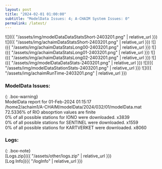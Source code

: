 ```yaml
---
layout: post
title: "2024-02-01 01:00:00"
subtitle: "ModelData Issues: 4; A-CHAIM System Issues: 0"
permalink: /latest/
---
```


![]({{ "/assets/img/modelDataDataStatsShort-2403201.png" | relative_url }})
![]({{ "/assets/img/achaimDataStatsShort-2403201.png" | relative_url }})
![]({{ "/assets/img/achaimDataStatsLong00-2403201.png" | relative_url }})
![]({{ "/assets/img/achaimDataStatsLong01-2403201.png" | relative_url }})
![]({{ "/assets/img/achaimDataStatsLong02-2403201.png" | relative_url }})
![]({{ "/assets/img/modelDataDataStats-2403201.png" | relative_url }})
![]({{ "/assets/img/modelDataStationStats-2403201.png" | relative_url }})
![]({{ "/assets/img/achaimRunTime-2403201.png" | relative_url }})


### ModelData Issues:  
  
{: .box-warning}  
 ModelData report for 01-Feb-2024 01:15:17   
 /home2/achaim1/A-CHAIM/modelData/2024/032/01/modelData.mat   
 72.5336% of RIO absoprtion values are finite   
 0% of all possible stations for IONO were downloaded. x3839   
 0% of all possible stations for SENTINEL were downloaded. x1559   
 0% of all possible stations for KARTVERKET were downloaded. x8060   
  


### Logs:  
  
{: .box-note}  
[Logs.zip]({{ "/assets/other/logs.zip" | relative_url }})  
[Log Info]({{ "/logInfo" | relative_url }})  
